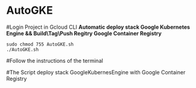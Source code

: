 # AutoGKE

#Login Project in Gcloud CLI
**Automatic deploy stack Google Kubernetes Engine &amp;&amp; Build\Tag\Push Regitry Google Container Registry**

```
sudo chmod 755 AutoGKE.sh
./AutoGKE.sh
```

#Follow the instructions of the terminal

#The Script deploy stack GoogleKubernesEngine with Google Container Registry

